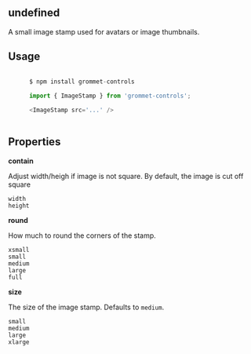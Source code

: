 ## undefined
A small image stamp used for avatars or image thumbnails.
      

## Usage

```javascript

      $ npm install grommet-controls
 
      import { ImageStamp } from 'grommet-controls';

      <ImageStamp src='...' />
    
```

## Properties

**contain**

Adjust width/heigh if image is not square. By default, the image is cut off square

```
width
height
```

**round**

How much to round the corners of the stamp.

```
xsmall
small
medium
large
full
```

**size**

The size of the image stamp. Defaults to `medium`.

```
small
medium
large
xlarge
```
  
